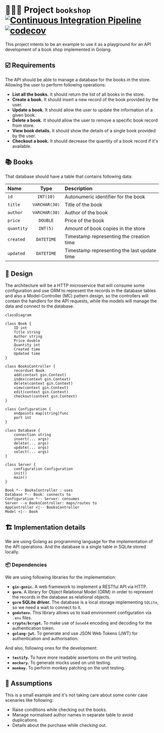 # 🧑🏽‍💻 Project `bookshop` [![Continuous Integration Pipeline](https://github.com/zatarain/bookshop/actions/workflows/pipeline.yml/badge.svg)](https://github.com/zatarain/bookshop/actions/workflows/pipeline.yml) [![codecov](https://codecov.io/github/zatarain/bookshop/branch/main/graph/badge.svg?token=BQRBXEN0PR)](https://codecov.io/github/zatarain/bookshop)
This project intents to be an example to use it as a playground for an API development of a book shop implemented in Golang.

## ☑️ Requirements
The API should be able to manage a database for the books in the store. Allowing the user to perform following operations:
 * **List all the books.** It should return the list of all books in the store.
 * **Create a book.** It should insert a new record of the book provided by the user.
 * **Update a book.** It should allow the user to update the information of a given book.
 * **Delete a book.** It should allow the user to remove a specific book record from store.
 * **View book details.** It should show the details of a single book provided by the user.
 * **Checkout a book.** It should decrease the quantity of a book record if it's available.

## 📚 Books
That database should have a table that contains following data:

| Name       |     Type      | Description                                 |
| :---       |    :----:     | :---                                        |
| `id`       | `INT(10)`     | Autonumeric identifier for the book         |
| `title`    | `VARCHAR(30)` | Title of the book                           |
| `author`   | `VARCHAR(30)` | Author of the book                          |
| `price`    | `DOUBLE`      | Price of the book                           |
| `quantity` | `INT(5)`      | Amount of book copies in the store          |
| `created`  | `DATETIME`    | Timestamp representing the creation time    |
| `updated`  | `DATETIME`    | Timestamp representing the last update time |

## 📐 Design
The architecture will be a HTTP microservice that will consume some configuration and use ORM to represent the records in the database tables and also a Model-Controller (MC) pattern design, so the controllers will contain the handlers for the API requests, while the models will manage the data and connect to the database.

```mermaid
classDiagram

class Book {
	ID int
	Title string
	Author string
	Price double
	Quantity int
	Created time
	Updated time
}

class BooksController {
	recordset Book
	add(context gin.Context)
	index(context gin.Context)
	delete(context gin.Context)
	view(context gin.Context)
	edit(context gin.Context)
	checkout(context gin.Context)
}

class Configuration {
	endpoints map[string]func
	port int
}

class Database {
	connection string
	insert(... args)
	delete(... args)
	update(... args)
	select(... args)
}

class Server {
	configuration Configuration
	init()
	main()
}

Book *-- BooksController : uses
Database *-- Book: connects to
Configuration *-- Server: consumes
Server --o BooksController: maps/routes to
AppController <|-- BooksController
Model <|-- Book

```

## 🏗️ Implementation details
We are using Golang as programming language for the implementation of the API operations. And the database is a single table in SQLite stored locally.
### 📦 Dependencies
We are using following libraries for the implementation:
 * **`gin-gonic`.** A web framework to implement a RESTful API via HTTP.
 * **`gorm`.** A library for Object Relational Model (ORM) in order to represent the records in the database as relational objects.
 * **`gorm` SQLite driver.** The database is a local storage implementing `SQLite`, so we need a wait to connect to it.
 * **`godotenv`.** This library allows us to load environment configuration via `.env` files.
 * **`crypto/bcrypt`.** To make use of `base64` encoding and decoding for the authentication token.
 * **`golang-jwt`.** To generate and use JSON Web Tokens (JWT) for authentication and authorisation.

And also, following ones for the development:
 * **`testify`.** To have more readable assertions on the unit testing.
 * **`mockery`.** To generate mocks used on unit testing.
 * **`monkey`.** To perform monkey patching on the unit testing.

 ## 🤔 Assumptions
This is a small example and it's not taking care about some coner case scenaries like following:
 * Raise conditions while checking out the books.
 * Manage normalised author names in separate table to avoid duplications.
 * Details about the purchase while checking out.
